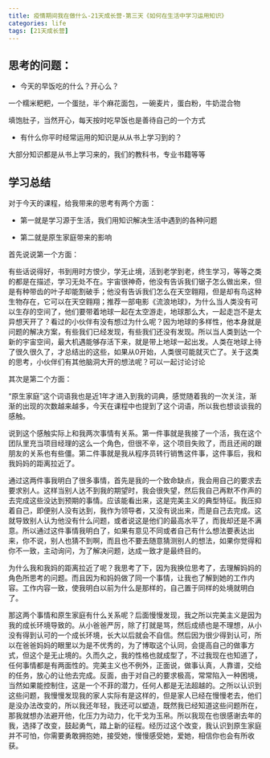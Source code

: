 ```yaml
---
title: 疫情期间我在做什么-21天成长营-第三天《如何在生活中学习运用知识》
categories: life
tags: [21天成长营]
---
```



## 思考的问题：

- 今天的早饭吃的什么？开心么？

一个糯米粑粑，一个蛋挞，半个麻花面包，一碗麦片，蛋白粉，牛奶混合物

填饱肚子，当然开心，每天按时吃早饭也是善待自己的一个方式

- 有什么你平时经常运用的知识是从从书上学习到的？

大部分知识都是从书上学习来的，我们的教科书，专业书籍等等



## 学习总结

对于今天的课程，给我带来的思考有两个方面：

- 第一就是学习源于生活，我们用知识解决生活中遇到的各种问题

- 第二就是原生家庭带来的影响

首先说说第一个方面：

有些话说得好，书到用时方恨少，学无止境，活到老学到老，终生学习，等等之类的都是在描述，学习无处不在。宇宙很神奇，他没有告诉我们锯子怎么做出来，但是有种带齿的叶子却能割破手；他没有告诉我们怎么在天空翱翔，但是却有鸟这种生物存在，它可以在天空翱翔；推荐一部电影《流浪地球》，为什么当人类没有可以生存的空间了，他们要带着地球一起在太空游走，地球那么大，一起走岂不是太异想天开了？看过的小伙伴有没有想过为什么呢？因为地球的多样性，他本身就是问题的解决方案，有些我们已经发现，有些我们还没有发现。所以当人类到达一个新的宇宙空间，最大机遇能够存活下来，就是带上地球一起出发。人类在地球上待了很久很久了，才总结出的这些，如果从0开始，人类很可能就灭亡了。关于这类的思考，小伙伴们有其他脑洞大开的想法呢？可以一起讨论讨论

其次是第二个方面：

“原生家庭”这个词语我也是近1年才进入到我的词典，感觉随着我的一次关注，渐渐的出现的次数越来越多，今天在课程中也提到了这个词语，所以我也想谈谈我的感触。

说到这个感触实际上和我两次事情有关系。第一件事就是我接了一个活，我在这个团队里充当项目经理的这么一个角色，但很不辛，这个项目失败了，而且还闹的跟朋友的关系也有些僵。第二件事就是我从程序员转行销售这件事，这件事后，我和我妈妈的距离拉近了。

通过这两件事我明白了很多事情，首先是我的一个致命缺点，我会用自己的要求去要求别人。这样当别人达不到我的期望时，我会很失望，然后我自己再默不作声的去完成这些没达到预期的事情。应该能看出来，这是完美主义的典型特征。我压抑着自己，即便别人没有达到，我作为领导者，又没有说出来，而是自己去完成。这就导致别人认为他没有什么问题，或者说这是他们的最高水平了，而我却还是不满意。所以通过这件事情我明白了，如果有意见不同或者自己有什么想法要表达出来，你不说，别人也猜不到啊，而且也不要去随意猜测别人的想法，如果你觉得和你不一致，主动询问，为了解决问题，达成一致才是最终目的。

为什么我和我妈的距离拉近了呢？我思考了下，因为我换位思考了，去理解妈妈的角色所思考的问题。而且因为和妈妈做了同一个事情，让我也了解到她的工作内容。工作内容一致，使我明白以前为什么是那样的，自己置于同样的处境就明白了。

那这两个事情和原生家庭有什么关系呢？后面慢慢发现，我之所以完美主义是因为我的成长环境导致的。从小爸爸严厉，除了打就是骂，然后成绩也是不理想，从小没有得到认可的一个成长环境，长大以后就会不自信。然后因为很少得到认可，所以在爸爸妈妈的眼里以为是不优秀的，为了博取这个认同，会提高自己的做事方式，但这个是无止境的。久而久之，我的性格也就成型了，不过我现在也知道了，任何事情都是有两面性的。完美主义也不例外，正面说，做事认真，人靠谱，交给的任务，放心的让他去完成。反面，由于对自己的要求极高，常常陷入一种困境，当然如果能控制住，这是一个不菲的潜力，任何人都是无法超越的。之所以认识到这些问题，我慢慢发现我的家人实际有是这样的，但是家人已经在慢慢老去，他们是没办法改变的，所以我还年轻，我还可以塑造，既然我已经知道这些问题所在，那我就想办法避开他，化压力为动力，化干戈为玉帛。所以我现在也很感谢去年的我，选择了改变，鼓起勇气，踏上新的征程。经历过这个改变，我认识到原生家庭并不可怕，你需要勇敢拥抱她，接受她，慢慢感受她，爱她，相信你也会有所收获。
